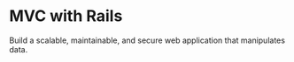 # MVC with Rails

Build a scalable, maintainable, and secure web application that manipulates data.
